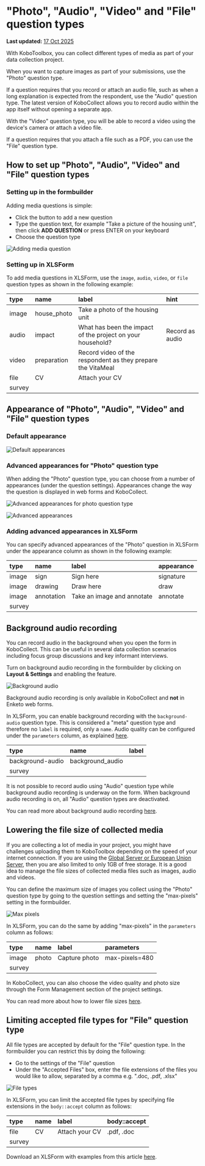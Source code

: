 # "Photo", "Audio", "Video" and "File" question types
**Last updated:** <a href="https://github.com/kobotoolbox/docs/blob/b70cdbf084f645b5cefa1a9368456f8f37b7245c/source/photo_audio_video_file.md" class="reference">17 Oct 2025</a>


With KoboToolbox, you can collect different types of media as part of your data
collection project.

When you want to capture images as part of your submissions, use the "Photo"
question type.

If a question requires that you record or attach an audio file, such as when a
long explanation is expected from the respondent, use the "Audio" question type.
The latest version of KoboCollect allows you to record audio within the app
itself without opening a separate app.

With the "Video" question type, you will be able to record a video using the
device's camera or attach a video file.

If a question requires that you attach a file such as a PDF, you can use the
"File" question type.

## How to set up "Photo", "Audio", "Video" and "File" question types

### Setting up in the formbuilder

Adding media questions is simple:

- Click the <i class="k-icon k-icon-plus"></i> button to add a new question
- Type the question text, for example "Take a picture of the housing unit", then
  click **ADD QUESTION** or press ENTER on your keyboard
- Choose the question type

![Adding media question](images/photo_audio_video_file/add.gif)

### Setting up in XLSForm

To add media questions in XLSForm, use the `image`, `audio`, `video`, or `file`
question types as shown in the following example:

| type   | name        | label                                                       | hint            |
| :----- | :---------- | :---------------------------------------------------------- | :-------------- |
| image  | house_photo | Take a photo of the housing unit                            |                 |
| audio  | impact      | What has been the impact of the project on your household?  | Record as audio |
| video  | preparation | Record video of the respondent as they prepare the VitaMeal |                 |
| file   | CV          | Attach your CV                                              |                 |
| survey |

## Appearance of "Photo", "Audio", "Video" and "File" question types

### Default appearance

![Default appearances](images/photo_audio_video_file/default_appearances.png)

### Advanced appearances for "Photo" question type

When adding the "Photo" question type, you can choose from a number of
appearances (under the question settings). Appearances change the way the
question is displayed in web forms and KoboCollect.

![Advanced appearances for photo question type](images/photo_audio_video_file/advanced_appearances_photo.png)

![Advanced appearances](images/photo_audio_video_file/advanced_appearances.png)

### Adding advanced appearances in XLSForm

You can specify advanced appearances of the "Photo" question in XLSForm under
the appearance column as shown in the following example:

| type   | name       | label                      | appearance |
| :----- | :--------- | :------------------------- | :--------- |
| image  | sign       | Sign here                  | signature  |
| image  | drawing    | Draw here                  | draw       |
| image  | annotation | Take an image and annotate | annotate   |
| survey |

## Background audio recording

You can record audio in the background when you open the form in KoboCollect.
This can be useful in several data collection scenarios including focus group
discussions and key informant interviews.

Turn on background audio recording in the formbuilder by clicking on **Layout &
Settings** and enabling the feature.

![Background audio](images/photo_audio_video_file/background_audio.png)

<p class="note">
  Background audio recording is only available in KoboCollect and
  <strong>not</strong> in Enketo web forms.
</p>

In XLSForm, you can enable background recording with the `background-audio`
question type. This is considered a "meta" question type and therefore no
`label` is required, only a `name`. Audio quality can be configured under the
`parameters` column, as explained [here](recording-interviews.md).

| type             | name             | label |
| :--------------- | :--------------- | :---- |
| background-audio | background_audio |       |
| survey           |

<p class="note">
  It is not possible to record audio using "Audio" question type while
  background audio recording is underway on the form. When background audio
  recording is on, all "Audio" question types are deactivated.
</p>

You can read more about background audio recording
[here](recording-interviews.md).

## Lowering the file size of collected media

If you are collecting a lot of media in your project, you might have challenges
uploading them to KoboToolbox depending on the speed of your internet
connection. If you are using the [Global Server or European Union Server](creating_account.md), then you
are also limited to only 1GB of free storage. It is a good idea to manage the
file sizes of collected media files such as images, audio and videos.

You can define the maximum size of images you collect using the "Photo" question
type by going to the question settings and setting the "max-pixels" setting in
the formbuilder.

![Max pixels](images/photo_audio_video_file/max-pixels.png)

In XLSForm, you can do the same by adding "max-pixels" in the `parameters`
column as follows:

| type   | name  | label         | parameters     |
| :----- | :---- | :------------ | :------------- |
| image  | photo | Capture photo | max-pixels=480 |
| survey |

In KoboCollect, you can also choose the video quality and photo size through the
Form Management section of the project settings.

You can read more about how to lower file sizes [here](lower_file_size.md).

## Limiting accepted file types for "File" question type

All file types are accepted by default for the "File" question type. In the
formbuilder you can restrict this by doing the following:

- Go to the settings of the "File" question
- Under the "Accepted Files" box, enter the file extensions of the files you
  would like to allow, separated by a comma e.g. ".doc, .pdf, .xlsx"

![File types](images/photo_audio_video_file/file_types.png)

In XLSForm, you can limit the accepted file types by specifying file extensions
in the `body::accept` column as follows:

| type   | name | label          | body::accept |
| :----- | :--- | :------------- | :----------- |
| file   | CV   | Attach your CV | .pdf, .doc   |
| survey |

<p class="note">
  Download an XLSForm with examples from this article
  <a
    download
    class="reference"
    href="./_static/files/photo_audio_video_file/media_question_types.xlsx"
    >here</a
  >.
</p>
